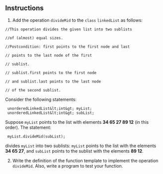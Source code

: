 ## Instructions ##
1. Add the operation `divideMid` to the `class` `linkedList` as follows:

```
//This operation divides the given list into two sublists

//of (almost) equal sizes.

//Postcondition: first points to the first node and last

// points to the last node of the first

// sublist.

// sublist.first points to the first node

// and sublist.last points to the last node

// of the second sublist.

```
Consider the following statements:

     unorderedLinkedList&lt;int&gt; myList;
     unorderedLinkedList&lt;int&gt; subList;

Suppose `myList` points to the list with elements **34 65 27 89 12** (in this order). The statement:

     myList.divideMid(subList);



divides `myList` into two sublists: `myList` points to the list with the elements **34 65 27**, and `subList` points to the sublist with the elements **89 12**.

2. Write the definition of the function template to implement the operation `divideMid`. Also, write a program to test your function.